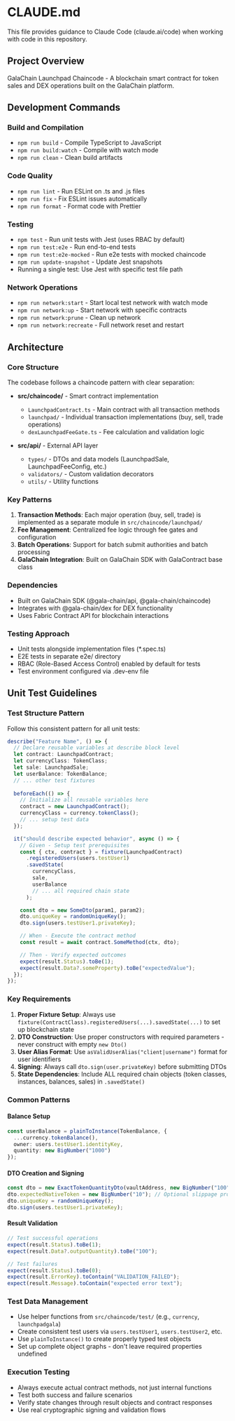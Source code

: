 # CLAUDE.md

This file provides guidance to Claude Code (claude.ai/code) when working with code in this repository.

## Project Overview
GalaChain Launchpad Chaincode - A blockchain smart contract for token sales and DEX operations built on the GalaChain platform.

## Development Commands

### Build and Compilation
- `npm run build` - Compile TypeScript to JavaScript
- `npm run build:watch` - Compile with watch mode
- `npm run clean` - Clean build artifacts

### Code Quality
- `npm run lint` - Run ESLint on .ts and .js files
- `npm run fix` - Fix ESLint issues automatically
- `npm run format` - Format code with Prettier

### Testing
- `npm test` - Run unit tests with Jest (uses RBAC by default)
- `npm run test:e2e` - Run end-to-end tests
- `npm run test:e2e-mocked` - Run e2e tests with mocked chaincode
- `npm run update-snapshot` - Update Jest snapshots
- Running a single test: Use Jest with specific test file path

### Network Operations
- `npm run network:start` - Start local test network with watch mode
- `npm run network:up` - Start network with specific contracts
- `npm run network:prune` - Clean up network
- `npm run network:recreate` - Full network reset and restart

## Architecture

### Core Structure
The codebase follows a chaincode pattern with clear separation:

- **src/chaincode/** - Smart contract implementation
  - `LaunchpadContract.ts` - Main contract with all transaction methods
  - `launchpad/` - Individual transaction implementations (buy, sell, trade operations)
  - `dexLaunchpadFeeGate.ts` - Fee calculation and validation logic

- **src/api/** - External API layer
  - `types/` - DTOs and data models (LaunchpadSale, LaunchpadFeeConfig, etc.)
  - `validators/` - Custom validation decorators
  - `utils/` - Utility functions

### Key Patterns
1. **Transaction Methods**: Each major operation (buy, sell, trade) is implemented as a separate module in `src/chaincode/launchpad/`
2. **Fee Management**: Centralized fee logic through fee gates and configuration
3. **Batch Operations**: Support for batch submit authorities and batch processing
4. **GalaChain Integration**: Built on GalaChain SDK with GalaContract base class

### Dependencies
- Built on GalaChain SDK (@gala-chain/api, @gala-chain/chaincode)
- Integrates with @gala-chain/dex for DEX functionality
- Uses Fabric Contract API for blockchain interactions

### Testing Approach
- Unit tests alongside implementation files (*.spec.ts)
- E2E tests in separate e2e/ directory
- RBAC (Role-Based Access Control) enabled by default for tests
- Test environment configured via .dev-env file

## Unit Test Guidelines

### Test Structure Pattern
Follow this consistent pattern for all unit tests:

```typescript
describe("Feature Name", () => {
  // Declare reusable variables at describe block level
  let contract: LaunchpadContract;
  let currencyClass: TokenClass;
  let sale: LaunchpadSale;
  let userBalance: TokenBalance;
  // ... other test fixtures
  
  beforeEach(() => {
    // Initialize all reusable variables here
    contract = new LaunchpadContract();
    currencyClass = currency.tokenClass();
    // ... setup test data
  });

  it("should describe expected behavior", async () => {
    // Given - Setup test prerequisites
    const { ctx, contract } = fixture(LaunchpadContract)
      .registeredUsers(users.testUser1)
      .savedState(
        currencyClass,
        sale,
        userBalance
        // ... all required chain state
      );

    const dto = new SomeDto(param1, param2);
    dto.uniqueKey = randomUniqueKey();
    dto.sign(users.testUser1.privateKey);

    // When - Execute the contract method
    const result = await contract.SomeMethod(ctx, dto);

    // Then - Verify expected outcomes
    expect(result.Status).toBe(1);
    expect(result.Data?.someProperty).toBe("expectedValue");
  });
});
```

### Key Requirements

1. **Proper Fixture Setup**: Always use `fixture(ContractClass).registeredUsers(...).savedState(...)` to set up blockchain state
2. **DTO Construction**: Use proper constructors with required parameters - never construct with empty `new Dto()`
3. **User Alias Format**: Use `asValidUserAlias("client|username")` format for user identifiers
4. **Signing**: Always call `dto.sign(user.privateKey)` before submitting DTOs
5. **State Dependencies**: Include ALL required chain objects (token classes, instances, balances, sales) in `.savedState()`

### Common Patterns

#### Balance Setup
```typescript
const userBalance = plainToInstance(TokenBalance, {
  ...currency.tokenBalance(),
  owner: users.testUser1.identityKey,
  quantity: new BigNumber("1000")
});
```

#### DTO Creation and Signing
```typescript
const dto = new ExactTokenQuantityDto(vaultAddress, new BigNumber("100"));
dto.expectedNativeToken = new BigNumber("10"); // Optional slippage protection
dto.uniqueKey = randomUniqueKey();
dto.sign(users.testUser1.privateKey);
```

#### Result Validation
```typescript
// Test successful operations
expect(result.Status).toBe(1);
expect(result.Data?.outputQuantity).toBe("100");

// Test failures
expect(result.Status).toBe(0);
expect(result.ErrorKey).toContain("VALIDATION_FAILED");
expect(result.Message).toContain("expected error text");
```

### Test Data Management
- Use helper functions from `src/chaincode/test/` (e.g., `currency`, `launchpadgala`)
- Create consistent test users via `users.testUser1`, `users.testUser2`, etc.
- Use `plainToInstance()` to create properly typed test objects
- Set up complete object graphs - don't leave required properties undefined

### Execution Testing
- Always execute actual contract methods, not just internal functions
- Test both success and failure scenarios
- Verify state changes through result objects and contract responses
- Use real cryptographic signing and validation flows